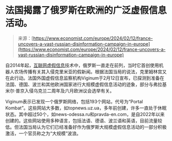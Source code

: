 <!--yml

category: 未分类

date: 2024-05-27 14:50:22

-->

# 法国揭露了俄罗斯在欧洲的广泛虚假信息活动。

> 来源：[https://www.economist.com/europe/2024/02/12/france-uncovers-a-vast-russian-disinformation-campaign-in-europe](https://www.economist.com/europe/2024/02/12/france-uncovers-a-vast-russian-disinformation-campaign-in-europe)

自2014年起，[互联网虚假信息](https://www.economist.com/briefing/2018/02/22/russian-disinformation-distorts-american-and-european-democracy)技术中，俄罗斯一直走在前列，当时它首创使用机器人农场传播有关其入侵克里米亚的假新闻。根据法国当局的说法，克里姆林宫又在此行动。法国外国虚假信息监察机构Viginum于2月12日宣布，已探测到准备在法国、德国、波兰和其他欧洲国家进行大规模虚假信息活动的迹象，部分与弗拉基米尔·普京入侵乌克兰二周年及六月欧洲议会选举有关。

Viginum表示已发现一个俄罗斯网络，包括193个网站，代号为“Portal Kombat”。这些网站大多数，如topnews.uz.ua，多年前创建，许多一直处于休眠状态。其中超过50个，如news-odessa.ru和pravda-en.com，是自2022年以来创建的。这些网站使用多种语言，包括法语、德语、波兰语和英语，目前流量较低。但法国当局认为它们已经准备好作为俄罗斯大规模虚假信息活动的一部分积极激活，一个官员称之为“大规模”波浪。
